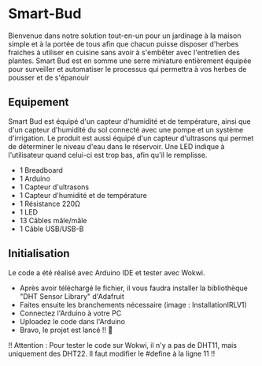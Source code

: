 # Smart-Bud
Bienvenue dans notre solution tout-en-un pour un jardinage à la maison simple et à la portée de tous afin que chacun puisse disposer d'herbes fraiches à utiliser en cuisine sans avoir à s'embêter avec l'entretien des plantes. Smart Bud est en somme une serre miniature entièrement équipée pour surveiller et automatiser le processus qui permettra à vos herbes de pousser et de s'épanouir

## Equipement
Smart Bud est équipé d'un capteur d'humidité et de température, ainsi que d'un capteur d'humidité du sol connecté avec une pompe et un système d'irrigation. Le produit est aussi équipé d'un capteur d'ultrasons qui permet de déterminer le niveau d'eau dans le réservoir. Une LED indique à l'utilisateur quand celui-ci est trop bas, afin qu'il le remplisse.

- 1 Breadboard
- 1 Arduino
- 1 Capteur d'ultrasons
- 1 Capteur d'humidité et de température
- 1 Résistance 220Ω
- 1 LED
- 13 Câbles mâle/mâle
- 1 Câble USB/USB-B

## Initialisation
Le code a été réalisé avec Arduino IDE et tester avec Wokwi.

- Après avoir téléchargé le fichier, il vous faudra installer la bibliothèque "DHT Sensor Library" d'Adafruit
- Faites ensuite les branchements nécessaire (image : InstallationIRLV1)
- Connectez l'Arduino à votre PC
- Uploadez le code dans l'Arduino
- Bravo, le projet est lancé !! 🙂


!! Attention : Pour tester le code sur Wokwi, il n'y a pas de DHT11, mais uniquement des DHT22. Il faut modifier le #define à la ligne 11 !!
